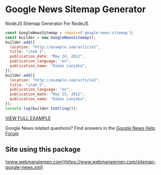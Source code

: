 # Google News Sitemap Generator
NodeJS Sitemap Generator For NodeJS

```js
const GoogleNewsSitemap = require('google-news-sitemap');
const builder = new GoogleNewsSitemap();
builder.add({
  location: "http://example.com/article1",
  title: "item 1",
  publication_date: "May 24, 2012",
  publication_language: "en",
  publication_name: "Dimas Lanjaka",
});
builder.add({
  location: "http://example.com/article2",
  title: "item 2",
  publication_language: "en",
  publication_date: "May 25, 2012",
  publication_name: "Dimas Lanjaka",
});
console.log(builder.toString());
```

[VIEW FULL EXAMPLE](https://github.com/dimaslanjaka/google-news-sitemap/blob/v1.0.6/tests/index.js)

Google News related questions? Find answers in the [Google News Help Forum](http://www.google.com/support/forum/p/news?hl=en)

## Site using this package
[www.webmanajemen.com](https://www.webmanajemen.com/sitemap-google-news.xml)
